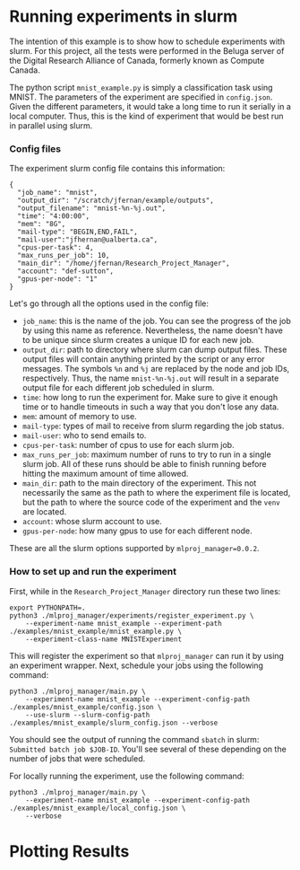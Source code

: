 # Running experiments in slurm

The intention of this example is to show how to schedule experiments with slurm. 
For this project, all the tests were performed in the Beluga server of the Digital Research Alliance of Canada, 
formerly known as Compute Canada.

The python script `mnist_example.py` is simply a classification task using MNIST. 
The parameters of the experiment are specified in `config.json`. 
Given the different parameters, it would take a long time to run it serially in a local computer.
Thus, this is the kind of experiment that would be best run in parallel using slurm. 

### Config files
The experiment slurm config file contains this information:

    {
      "job_name": "mnist",
      "output_dir": "/scratch/jfernan/example/outputs",
      "output_filename": "mnist-%n-%j.out",
      "time": "4:00:00",
      "mem": "8G",
      "mail-type": "BEGIN,END,FAIL",
      "mail-user":"jfhernan@ualberta.ca",
      "cpus-per-task": 4,
      "max_runs_per_job": 10,
      "main_dir": "/home/jfernan/Research_Project_Manager",
      "account": "def-sutton",
      "gpus-per-node": "1"
    }

Let's go through all the options used in the config file:
* `job_name`: this is the name of the job. You can see the progress of the job by using this name as reference. 
Nevertheless, the name doesn't have to be unique since slurm creates a unique ID for each new job. 
* `output_dir`: path to directory where slurm can dump output files. These output files will contain anything printed 
by the script or any error messages. The symbols `%n` and `%j` are replaced by the node and job IDs, respectively. 
Thus, the name `mnist-%n-%j.out` will result in a separate output file for each different job scheduled in slurm.
* `time`: how long to run the experiment for. Make sure to give it enough time or to handle timeouts in such a way that
you don't lose any data.
* `mem`: amount of memory to use. 
* `mail-type`: types of mail to receive from slurm regarding the job status.
* `mail-user`: who to send emails to.
* `cpus-per-task`: number of cpus to use for each slurm job.
* `max_runs_per_job`: maximum number of runs to try to run in a single slurm job. All of these runs should be able to
finish running before hitting the maximum amount of time allowed.
* `main_dir`: path to the main directory of the experiment. This not necessarily the same as the path to where the 
experiment file is located, but the path to where the source code of the experiment and the `venv` are located.
* `account`: whose slurm account to use.
* `gpus-per-node`: how many gpus to use for each different node.

These are all the slurm options supported by `mlproj_manager=0.0.2`.

### How to set up and run the experiment
First, while in the `Research_Project_Manager` directory run these two lines:

    export PYTHONPATH=.
    python3 ./mlproj_manager/experiments/register_experiment.py \
        --experiment-name mnist_example --experiment-path ./examples/mnist_example/mnist_example.py \
        --experiment-class-name MNISTExperiment

This will register the experiment so that `mlproj_manager` can run it by using an experiment wrapper.
Next, schedule your jobs using the following command:

    python3 ./mlproj_manager/main.py \
        --experiment-name mnist_example --experiment-config-path ./examples/mnist_example/config.json \
        --use-slurm --slurm-config-path ./examples/mnist_example/slurm_config.json --verbose

You should see the output of running the command `sbatch` in slurm: `Submitted batch job $JOB-ID`. You'll see 
several of these depending on the number of jobs that were scheduled.

For locally running the experiment, use the following command:

    python3 ./mlproj_manager/main.py \
        --experiment-name mnist_example --experiment-config-path ./examples/mnist_example/local_config.json \
        --verbose

# Plotting Results


